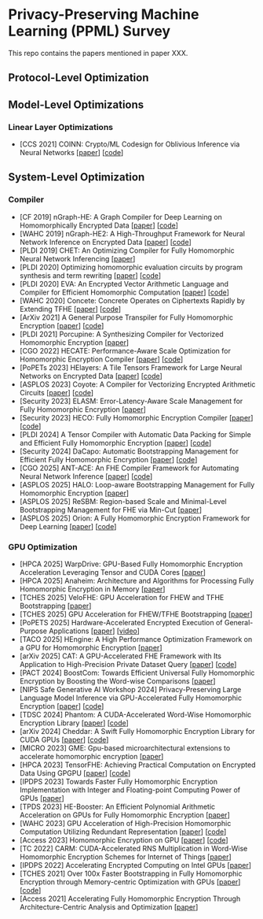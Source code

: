 # Privacy-Preserving Machine Learning (PPML) Survey

This repo contains the papers mentioned in paper XXX.

## Protocol-Level Optimization

## Model-Level Optimizations

### Linear Layer Optimizations

* [CCS 2021] COINN: Crypto/ML Codesign for Oblivious Inference via Neural Networks [[paper](https://dl.acm.org/doi/pdf/10.1145/3460120.3484797)] [[code](https://github.com/ACESLabUCSD/COINN)]

## System-Level Optimization

### Compiler

* [CF 2019] nGraph-HE: A Graph Compiler for Deep Learning on Homomorphically Encrypted Data [[paper](https://dl.acm.org/doi/10.1145/3310273.3323047)] [[code](https://github.com/intel/he-transformer)]
* [WAHC 2019] nGraph-HE2: A High-Throughput Framework for Neural Network Inference on Encrypted Data [[paper](https://dl.acm.org/doi/10.1145/3338469.3358944)] [[code](https://github.com/intel/he-transformer)]
* [PLDI 2019] CHET: An Optimizing Compiler for Fully Homomorphic Neural Network Inferencing [[paper](https://dl.acm.org/doi/10.1145/3314221.3314628)]
* [PLDI 2020] Optimizing homomorphic evaluation circuits by program synthesis and term rewriting [[paper](https://dl.acm.org/doi/10.1145/3385412.3385996)] [[code](https://github.com/dklee0501/Lobster)]
* [PLDI 2020] EVA: An Encrypted Vector Arithmetic Language and Compiler for Efficient Homomorphic Computation [[paper](https://dl.acm.org/doi/abs/10.1145/3385412.3386023)] [[code](https://github.com/microsoft/EVA)]
* [WAHC 2020] Concete: Concrete Operates on Ciphertexts Rapidly by Extending TFHE [[paper](https://inria.hal.science/hal-03926650)] [[code](https://github.com/zama-ai/concrete)]
* [ArXiv 2021] A General Purpose Transpiler for Fully Homomorphic Encryption [[paper](https://eprint.iacr.org/2021/811)] [[code](https://github.com/google/fully-homomorphic-encryption/tree/main/transpiler)]
* [PLDI 2021] Porcupine: A Synthesizing Compiler for Vectorized Homomorphic Encryption [[paper](https://dl.acm.org/doi/10.1145/3453483.3454050)]
* [CGO 2022] HECATE: Performance-Aware Scale Optimization for Homomorphic Encryption Compiler [[paper](https://dl.acm.org/doi/10.1109/CGO53902.2022.9741265)] [[code](https://github.com/corelab-src/elasm)]
* [PoPETs 2023] HElayers: A Tile Tensors Framework for Large Neural Networks on Encrypted Data [[paper](https://doi.org/10.56553/popets-2023-0020)] [[code](https://github.com/IBM/helayers)]
* [ASPLOS 2023] Coyote: A Compiler for Vectorizing Encrypted Arithmetic Circuits [[paper](https://dl.acm.org/doi/10.1145/3582016.3582057)] [[code](https://github.com/raghav198/coyote)]
* [Security 2023] ELASM: Error-Latency-Aware Scale Management for Fully Homomorphic Encryption [[paper](https://dl.acm.org/doi/10.5555/3620237.3620500)]
* [Security 2023] HECO: Fully Homomorphic Encryption Compiler [[paper](https://dl.acm.org/doi/10.5555/3620237.3620501)] [[code](https://github.com/MarbleHE/HECO)]
* [PLDI 2024] A Tensor Compiler with Automatic Data Packing for Simple and Efficient Fully Homomorphic Encryption [[paper](https://dl.acm.org/doi/10.1145/3656382)] [[code](https://github.com/fhelipe-compiler/fhelipe)]
* [Security 2024] DaCapo: Automatic Bootstrapping Management for Efficient Fully Homomorphic Encryption [[paper](https://dl.acm.org/doi/10.5555/3698900.3699291)] [[code](https://github.com/corelab-src/dacapo)]
* [CGO 2025] ANT-ACE: An FHE Compiler Framework for Automating Neural Network Inference [[paper](https://dl.acm.org/doi/10.1145/3696443.3708924)] [[code](https://github.com/ant-research/ace-compiler)]
* [ASPLOS 2025] HALO: Loop-aware Bootstrapping Management for Fully Homomorphic Encryption [[paper](https://dl.acm.org/doi/10.1145/3669940.3707275)]
* [ASPLOS 2025] ReSBM: Region-based Scale and Minimal-Level Bootstrapping Management for FHE via Min-Cut [[paper](https://dl.acm.org/doi/10.1145/3669940.3707276)]
* [ASPLOS 2025] Orion: A Fully Homomorphic Encryption Framework for Deep Learning [[paper](https://dl.acm.org/doi/10.1145/3676641.3716008)] [[code](https://github.com/baahl-nyu/orion)]


### GPU Optimization

* [HPCA 2025] WarpDrive: GPU-Based Fully Homomorphic Encryption Acceleration Leveraging Tensor and CUDA Cores [[paper](https://ieeexplore.ieee.org/document/10946827)]
* [HPCA 2025] Anaheim: Architecture and Algorithms for Processing Fully Homomorphic Encryption in Memory [[paper](https://ieeexplore.ieee.org/document/10946801)]
* [TCHES 2025] VeloFHE: GPU Acceleration for FHEW and TFHE Bootstrapping [[paper](https://tches.iacr.org/index.php/TCHES/article/view/12211)]
* [TCHES 2025] GPU Acceleration for FHEW/TFHE Bootstrapping [[paper](https://tches.iacr.org/index.php/TCHES/article/view/11931)]
* [PoPETS 2025] Hardware-Accelerated Encrypted Execution of General-Purpose Applications [[paper](https://petsymposium.org/popets/2025/popets-2025-0039.php)] [[video](https://www.nvidia.com/en-us/on-demand/session/gtcspring23-s51936/)]
* [TACO 2025] HEngine: A High Performance Optimization Framework on a GPU for Homomorphic Encryption [[paper](https://dl.acm.org/doi/10.1145/3732942)]
* [arXiv 2025] CAT: A GPU-Accelerated FHE Framework with Its Application to High-Precision Private Dataset Query [[paper](https://cs.paperswithcode.com/paper/cat-a-gpu-accelerated-fhe-framework-with-its)] [[code](https://github.com/Rayman96/CAT/tree/main)]
* [PACT 2024] BoostCom: Towards Efficient Universal Fully Homomorphic Encryption by Boosting the Word-wise Comparisons [[paper](https://dl.acm.org/doi/10.1145/3656019.3676893)]
* [NIPS Safe Generative AI Workshop 2024] Privacy-Preserving Large Language Model Inference via GPU-Accelerated Fully Homomorphic Encryption [[paper](https://openreview.net/pdf?id=Rs7h1od6ov)] [[code](https://github.com/leodec/openfhe-gpu-public)]
* [TDSC 2024] Phantom: A CUDA-Accelerated Word-Wise Homomorphic Encryption Library [[paper](https://ieeexplore.ieee.org/document/10428046)] [[code](https://github.com/encryptorion-lab/phantom-fhe)]
* [arXiv 2024] Cheddar: A Swift Fully Homomorphic Encryption Library for CUDA GPUs [[paper](https://arxiv.org/abs/2407.13055)] [[code](https://github.com/scale-snu/cheddar-fhe)]
* [MICRO 2023] GME: Gpu-based microarchitectural extensions to accelerate homomorphic encryption [[paper](https://dl.acm.org/doi/abs/10.1145/3613424.3614279)]
* [HPCA 2023] TensorFHE: Achieving Practical Computation on Encrypted Data Using GPGPU [[paper](https://ieeexplore.ieee.org/document/10071017)] [[code](https://hub.docker.com/r/suen0/tensorfhe)]
* [IPDPS 2023] Towards Faster Fully Homomorphic Encryption Implementation with Integer and Floating-point Computing Power of GPUs [[paper](https://ieeexplore.ieee.org/document/10177431)]
* [TPDS 2023] HE-Booster: An Efficient Polynomial Arithmetic Acceleration on GPUs for Fully Homomorphic Encryption [[paper](https://ieeexplore.ieee.org/document/10012383)]
* [WAHC 2023] GPU Acceleration of High-Precision Homomorphic Computation Utilizing Redundant Representation [[paper](https://dl.acm.org/doi/10.1145/3605759.3625256)] [[code](https://github.com/sh-narisada/cuParmesan)]
* [Access 2023] Homomorphic Encryption on GPU [[paper](https://ieeexplore.ieee.org/document/10097488)] [[code](https://github.com/Alisah-Ozcan/HEonGPU)]
* [TC 2022] CARM: CUDA-Accelerated RNS Multiplication in Word-Wise Homomorphic Encryption Schemes for Internet of Things [[paper](https://dl.acm.org/doi/abs/10.1109/TC.2022.3227874)]
* [IPDPS 2022] Accelerating Encrypted Computing on Intel GPUs [[paper](https://ieeexplore.ieee.org/document/9820676)]
* [TCHES 2021] Over 100x Faster Bootstrapping in Fully Homomorphic Encryption through Memory-centric Optimization with GPUs [[paper](https://tches.iacr.org/index.php/TCHES/article/view/9062)] [[code](https://github.com/scale-snu/ckks-gpu-core)]
* [Access 2021] Accelerating Fully Homomorphic Encryption Through Architecture-Centric Analysis and Optimization [[paper](https://ieeexplore.ieee.org/document/9481143)]
